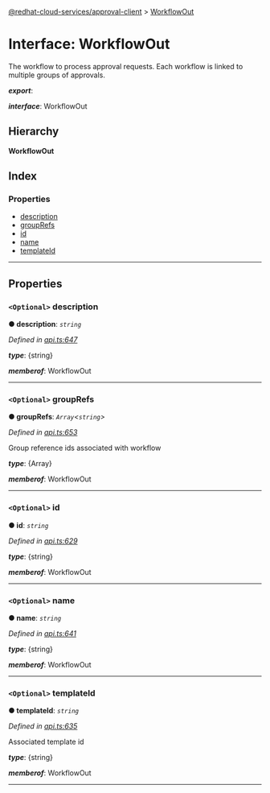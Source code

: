 [@redhat-cloud-services/approval-client](../README.md) > [WorkflowOut](../interfaces/workflowout.md)

# Interface: WorkflowOut

The workflow to process approval requests. Each workflow is linked to multiple groups of approvals.

*__export__*: 

*__interface__*: WorkflowOut

## Hierarchy

**WorkflowOut**

## Index

### Properties

* [description](workflowout.md#description)
* [groupRefs](workflowout.md#grouprefs)
* [id](workflowout.md#id)
* [name](workflowout.md#name)
* [templateId](workflowout.md#templateid)

---

## Properties

<a id="description"></a>

### `<Optional>` description

**● description**: *`string`*

*Defined in [api.ts:647](https://github.com/RedHatInsights/javascript-clients/blob/master/packages/approval/api.ts#L647)*

*__type__*: {string}

*__memberof__*: WorkflowOut

___
<a id="grouprefs"></a>

### `<Optional>` groupRefs

**● groupRefs**: *`Array`<`string`>*

*Defined in [api.ts:653](https://github.com/RedHatInsights/javascript-clients/blob/master/packages/approval/api.ts#L653)*

Group reference ids associated with workflow

*__type__*: {Array}

*__memberof__*: WorkflowOut

___
<a id="id"></a>

### `<Optional>` id

**● id**: *`string`*

*Defined in [api.ts:629](https://github.com/RedHatInsights/javascript-clients/blob/master/packages/approval/api.ts#L629)*

*__type__*: {string}

*__memberof__*: WorkflowOut

___
<a id="name"></a>

### `<Optional>` name

**● name**: *`string`*

*Defined in [api.ts:641](https://github.com/RedHatInsights/javascript-clients/blob/master/packages/approval/api.ts#L641)*

*__type__*: {string}

*__memberof__*: WorkflowOut

___
<a id="templateid"></a>

### `<Optional>` templateId

**● templateId**: *`string`*

*Defined in [api.ts:635](https://github.com/RedHatInsights/javascript-clients/blob/master/packages/approval/api.ts#L635)*

Associated template id

*__type__*: {string}

*__memberof__*: WorkflowOut

___

